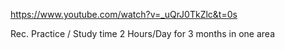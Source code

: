 
https://www.youtube.com/watch?v=_uQrJ0TkZlc&t=0s

Rec. Practice / Study time
 2 Hours/Day for 3 months
 in one area
